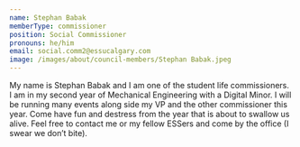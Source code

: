 ```yaml
---
name: Stephan Babak
memberType: commissioner
position: Social Commissioner
pronouns: he/him
email: social.comm2@essucalgary.com
image: /images/about/council-members/Stephan Babak.jpeg
---
```


My name is Stephan Babak and I am one of the student life commissioners. I am in my second year of Mechanical Engineering with a Digital Minor. I will be running many events along side my VP and the other commissioner this year. Come have fun and destress from the year that is about to swallow us alive. Feel free to contact me or my fellow ESSers and come by the office (I swear we don’t bite).
